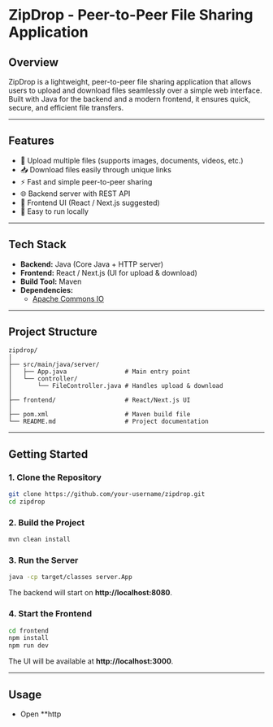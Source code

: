 # ZipDrop - Peer-to-Peer File Sharing Application

## Overview
ZipDrop is a lightweight, peer-to-peer file sharing application that allows users to upload and download files seamlessly over a simple web interface. Built with Java for the backend and a modern frontend, it ensures quick, secure, and efficient file transfers.

---

## Features
- 📂 Upload multiple files (supports images, documents, videos, etc.)
- 📥 Download files easily through unique links
- ⚡ Fast and simple peer-to-peer sharing
- 🌐 Backend server with REST API
- 🎨 Frontend UI (React / Next.js suggested)
- 🚀 Easy to run locally

---

## Tech Stack
- **Backend:** Java (Core Java + HTTP server)
- **Frontend:** React / Next.js (UI for upload & download)
- **Build Tool:** Maven
- **Dependencies:**
  - [Apache Commons IO](https://commons.apache.org/proper/commons-io/)

---

## Project Structure
```
zipdrop/
│
├── src/main/java/server/
│   ├── App.java                # Main entry point
│   └── controller/
│       └── FileController.java # Handles upload & download
│
├── frontend/                   # React/Next.js UI
│
├── pom.xml                     # Maven build file
└── README.md                   # Project documentation
```

---

## Getting Started

### 1. Clone the Repository
```bash
git clone https://github.com/your-username/zipdrop.git
cd zipdrop
```

### 2. Build the Project
```bash
mvn clean install
```

### 3. Run the Server
```bash
java -cp target/classes server.App
```
The backend will start on **http://localhost:8080**.

### 4. Start the Frontend
```bash
cd frontend
npm install
npm run dev
```
The UI will be available at **http://localhost:3000**.

---

## Usage
- Open **http
